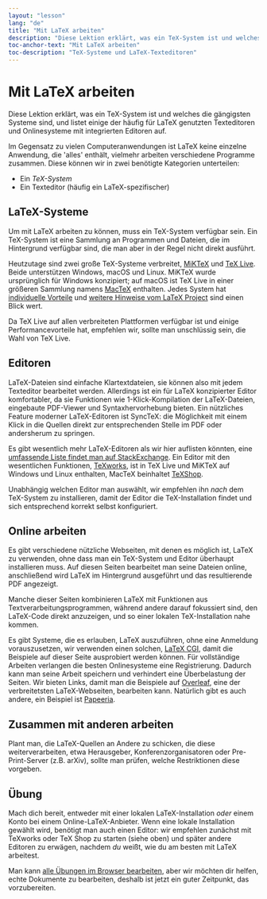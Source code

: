 ```yaml
---
layout: "lesson"
lang: "de"
title: "Mit LaTeX arbeiten"
description: "Diese Lektion erklärt, was ein TeX-System ist und welches die gängigsten Systeme sind, und listet einige der häufig für LaTeX genutzten Texteditoren und Onlinesysteme mit integrierten Editoren auf."
toc-anchor-text: "Mit LaTeX arbeiten"
toc-description: "TeX-Systeme und LaTeX-Texteditoren"
---
```


# Mit LaTeX arbeiten

<span
  class="summary">Diese Lektion erklärt, was ein TeX-System ist und welches die gängigsten Systeme sind, und listet einige der häufig für LaTeX genutzten Texteditoren und Onlinesysteme mit integrierten Editoren auf.</span>


Im Gegensatz zu vielen Computeranwendungen ist LaTeX keine einzelne Anwendung,
die 'alles' enthält, vielmehr arbeiten verschiedene Programme zusammen. Diese
können wir in zwei benötigte Kategorien unterteilen:

- Ein _TeX-System_
- Ein Texteditor (häufig ein LaTeX-spezifischer)

## LaTeX-Systeme

Um mit LaTeX arbeiten zu können, muss ein TeX-System verfügbar sein. Ein
TeX-System ist eine Sammlung an Programmen und Dateien, die im Hintergrund
verfügbar sind, die man aber in der Regel nicht direkt ausführt.

Heutzutage sind zwei große TeX-Systeme verbreitet,
[MiKTeX](https://miktex.org/) und [TeX Live](https://tug.org/texlive). Beide
unterstützen Windows, macOS und Linux.
MiKTeX wurde ursprünglich für Windows konzipiert;
auf macOS ist TeX Live in einer größeren Sammlung namens [MacTeX](http://www.tug.org/mactex/) enthalten.
Jedes System hat
[individuelle Vorteile](https://tex.stackexchange.com/questions/20036) und
[weitere Hinweise vom LaTeX Project](https://www.latex-project.org/get/) sind
einen Blick wert.

Da TeX Live auf allen verbreiteten Plattformen verfügbar ist und einige
Performancevorteile hat, empfehlen wir, sollte man unschlüssig sein, die Wahl
von TeX Live.

## Editoren

LaTeX-Dateien sind einfache Klartextdateien, sie können also mit jedem
Texteditor bearbeitet werden. Allerdings ist ein für LaTeX konzipierter Editor
komfortabler, da sie Funktionen wie 1-Klick-Kompilation der LaTeX-Dateien,
eingebaute PDF-Viewer und Syntaxhervorhebung bieten. Ein nützliches Feature
moderner LaTeX-Editoren ist SyncTeX: die Möglichkeit mit einem Klick in die
Quellen direkt zur entsprechenden Stelle im PDF oder andersherum zu springen.

Es gibt wesentlich mehr LaTeX-Editoren als wir hier auflisten könnten, eine
[umfassende Liste findet man auf
StackExchange](https://tex.stackexchange.com/questions/339/latex-editors-ides).
Ein Editor mit den wesentlichen Funktionen, [TeXworks](https://tug.org/texworks),
ist in TeX Live und MiKTeX auf Windows und Linux enthalten, MacTeX beinhaltet
[TeXShop](https://pages.uoregon.edu/koch/texshop/).

<p
  class="hint">Unabhängig welchen Editor man auswählt, wir empfehlen ihn <i>nach</i> dem TeX-System zu installieren, damit der Editor die TeX-Installation findet und sich entsprechend korrekt selbst konfiguriert.</p>

## Online arbeiten

Es gibt verschiedene nützliche Webseiten, mit denen es möglich ist, LaTeX zu
verwenden, ohne dass man ein TeX-System und Editor überhaupt installieren muss.
Auf diesen Seiten bearbeitet man seine Dateien online, anschließend wird LaTeX
im Hintergrund ausgeführt und das resultierende PDF angezeigt.

Manche dieser Seiten kombinieren LaTeX mit Funktionen aus
Textverarbeitungsprogrammen, während andere darauf fokussiert sind, den
LaTeX-Code direkt anzuzeigen, und so einer lokalen TeX-Installation nahe kommen.

Es gibt Systeme, die es erlauben, LaTeX auszuführen, ohne eine Anmeldung
vorauszusetzen, wir verwenden einen solchen,
[LaTeX CGI](https://latexcgi.xyz), damit die Beispiele auf dieser Seite
ausprobiert werden können. Für vollständige Arbeiten verlangen die besten
Onlinesysteme eine Registrierung. Dadurch kann man seine Arbeit speichern und
verhindert eine Überbelastung der Seiten. Wir bieten Links, damit man die
Beispiele auf [Overleaf](https://www.overleaf.com), eine der verbreitetsten
LaTeX-Webseiten, bearbeiten kann. Natürlich gibt es auch andere, ein Beispiel
ist [Papeeria](https://papeeria.com/).

## Zusammen mit anderen arbeiten

Plant man, die LaTeX-Quellen an Andere zu schicken, die diese weiterverarbeiten,
etwa Herausgeber, Konferenzorganisatoren oder Pre-Print-Server (z.B. arXiv),
sollte man prüfen, welche Restriktionen diese vorgeben.

## Übung

Mach dich bereit, entweder mit einer lokalen LaTeX-Installation _oder_ einem
Konto bei einem Online-LaTeX-Anbieter. Wenn eine lokale Installation gewählt
wird, benötigt man auch einen Editor: wir empfehlen zunächst mit TeXworks oder
TeX Shop zu starten (siehe oben) und später andere Editoren zu erwägen, nachdem
_du_ weißt, wie du am besten mit LaTeX arbeitest.

Man kann [alle Übungen im Browser bearbeiten](help.md), aber wir möchten dir
helfen, echte Dokumente zu bearbeiten, deshalb ist jetzt ein guter Zeitpunkt,
das vorzubereiten.
